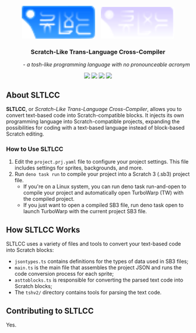 <p align="center">
  <img src="https://raw.githubusercontent.com/WlodekM/scratch-text-coding-thingy/6e4d8510902923624ef47b27a8bedf9f1fa0ca42/assets/SLTLCC2.svg" style="width:40%">
  &nbsp;&nbsp;
  <img src="https://raw.githubusercontent.com/WlodekM/scratch-text-coding-thingy/6e4d8510902923624ef47b27a8bedf9f1fa0ca42/assets/SLTLCC.svg" style="width:40%">
</p>
</p>
<h3 align="center"><b>Scratch-Like Trans-Language Cross-Compiler</b></h3>
<p align="right"><i>- a tosh-like programming language with no pronounceable acronym</i></p>
<p align="center">
  <img src="https://img.shields.io/github/contributors-anon/WlodekM/scratch-text-coding-thingy">
  <img src="https://img.shields.io/github/directory-file-count/WlodekM/scratch-text-coding-thingy">
  <img src="https://img.shields.io/github/commit-activity/t/WlodekM/scratch-text-coding-thingy">
  <img src="https://img.shields.io/badge/yes-ff9900">
</p>

## About SLTLCC
**SLTLCC**, or *Scratch-Like Trans-Language Cross-Compiler*, allows you to convert text-based code into Scratch-compatible blocks. It injects its own programming language into Scratch-compatible projects, expanding the possibilities for coding with a text-based language instead of block-based Scratch editing.
### How to Use SLTLCC
1. Edit the `project.prj.yaml` file to configure your project settings. This file includes settings for sprites, backgrounds, and more.
2. Run `deno task run` to compile your project into a Scratch 3 (.sb3) project file.
    * If you're on a Linux system, you can run deno task run-and-open to compile your project and automatically open TurboWarp (TW) with the compiled project.
    * If you just want to open a compiled SB3 file, run deno task open to launch TurboWarp with the current project SB3 file.
## How SLTLCC Works
SLTLCC uses a variety of files and tools to convert your text-based code into Scratch blocks:

* `jsontypes.ts` contains definitions for the types of data used in SB3 files;
* `main.ts` is the main file that assembles the project JSON and runs the code conversion process for each sprite;
* `asttoblocks.ts` is responsible for converting the parsed text code into Scratch blocks;
* The `tshv2/` directory contains tools for parsing the text code.
## Contributing to SLTLCC
Yes.
